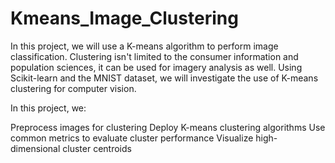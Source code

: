 # Kmeans_Image_Clustering
In this project, we will use a K-means algorithm to perform image classification. Clustering isn't limited to the consumer information and population sciences, it can be used for imagery analysis as well. Using Scikit-learn and the MNIST dataset, we will investigate the use of K-means clustering for computer vision.


In this project, we: 

Preprocess images for clustering
Deploy K-means clustering algorithms
Use common metrics to evaluate cluster performance
Visualize high-dimensional cluster centroids
